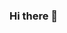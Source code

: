 ### Hi there 👋

<!--
**Benjuniorofc/Benjuniorofc** is a ✨ _special_ ✨ repository because its `README.md` (this file) appears on your GitHub profile.

Here are some ideas to get you started:

- 🔭 I’m currently working on 
own entrepreneurship
- 🌱 I’m currently learning Systems development
- 👯 I’m looking to collaborate on In an RPG game
- 🤔 I’m looking for help with in helping my teammates for our project
- 💬 Ask me about What I like to do
- 📫 How to reach me: Contacting us by email ben.jr.santos.bs.official@gmail.com or by phone (87)9 9922-1873
- 😄 Pronouns: He
- ⚡ Fun fact: I've boarded the wrong bus and almost ended up in another city.
